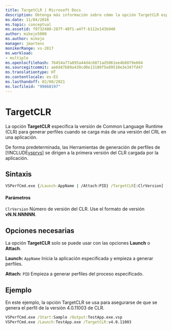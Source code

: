 ```yaml
---
title: TargetCLR | Microsoft Docs
description: Obtenga más información sobre cómo la opción TargetCLR especifica la versión de Common Language Runtime para generar perfiles cuando se carga más de una versión del CRL en una aplicación.
ms.date: 11/04/2016
ms.topic: conceptual
ms.assetid: f9732480-287f-40f1-a4ff-b112e143b940
author: mikejo5000
ms.author: mikejo
manager: jmartens
monikerRange: vs-2017
ms.workload:
- multiple
ms.openlocfilehash: 76454a77a895a44d4c6871ad5061ee4b6079e604
ms.sourcegitcommit: ae6d47b09a439cd0e13180f5e89510e3e347fd47
ms.translationtype: HT
ms.contentlocale: es-ES
ms.lasthandoff: 02/08/2021
ms.locfileid: "99868197"
---
```

# <a name="targetclr"></a>TargetCLR
La opción **TargetCLR** especifica la versión de Common Language Runtime (CLR) para generar perfiles cuando se carga más de una versión del CRL en una aplicación.

 De forma predeterminada, las Herramientas de generación de perfiles de [!INCLUDE[vsprvs](../code-quality/includes/vsprvs_md.md)] se dirigen a la primera versión del CLR cargada por la aplicación.

## <a name="syntax"></a>Sintaxis

```cmd
VSPerfCmd.exe {/Launch:AppName | /Attach:PID} /TargetCLR[:ClrVersion] [Options]
```

#### <a name="parameters"></a>Parámetros
 `ClrVersion` Número de versión del CLR. Use el formato de versión **vN.N.NNNNN**.

## <a name="required-options"></a>Opciones necesarias
 La opción **TargetCLR** solo se puede usar con las opciones **Launch** o **Attach**.

 **Launch:** `AppName` Inicia la aplicación especificada y empieza a generar perfiles.

 **Attach:** `PID` Empieza a generar perfiles del proceso especificado.

## <a name="example"></a>Ejemplo
 En este ejemplo, la opción TargetCLR se usa para asegurarse de que se genera el perfil de la versión 4.0.11003 de CLR.

```cmd
VSPerfCmd.exe /Start:Sample /Output:TestApp.exe.vsp
VSPerfCmd.exe /Launch:TestApp.exe /TargetCLR:v4.0.11003
```
